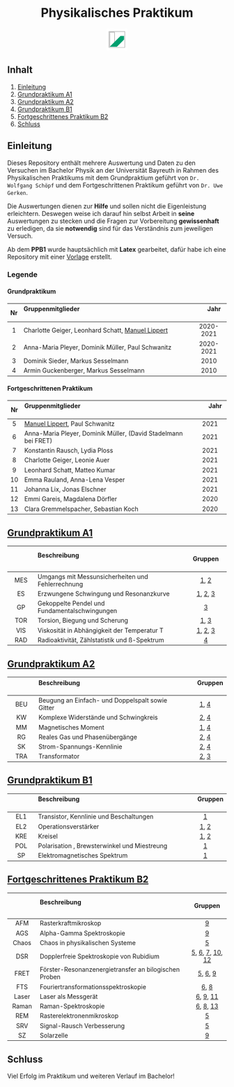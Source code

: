 <h1 align="center">Physikalisches Praktikum</h1>
<p align="center">
  <img src="UniBT_Logo.jpeg" width = 50/>
</p>

## Inhalt
1) [Einleitung](#einleitung)
2) [Grundpraktikum A1](#grundpraktikum-a1)
3) [Grundpraktikum A2](#grundpraktikum-a2)
4) [Grundpraktikum B1](#grundpraktikum-b1)
5) [Fortgeschrittenes Praktikum B2](#fortgeschrittenes-praktikum-b2)
6) [Schluss](#schluss)

## Einleitung
Dieses Repository enthält mehrere Auswertung und Daten zu den Versuchen im Bachelor Physik an der Universität Bayreuth in Rahmen des Physikalischen Praktikums mit dem Grundpraktium geführt von ``Dr. Wolfgang Schöpf`` und dem Fortgeschrittenen Praktikum geführt von ``Dr. Uwe Gerken``.

Die Auswertungen dienen zur **Hilfe** und sollen nicht die Eigenleistung erleichtern. Deswegen weise ich darauf hin selbst Arbeit in **seine** Auswertungen zu stecken und die Fragen zur Vorbereitung **gewissenhaft** zu erledigen, da sie **notwendig** sind für das Verständnis zum jeweiligen Versuch.

Ab dem **PPB1** wurde hauptsächlich mit **Latex** gearbeitet, dafür habe ich eine Repository mit einer [Vorlage](https://github.com/ManeLippert/PraktikumsVorlage) erstellt.

### Legende

#### Grundpraktikum

| Nr | Gruppenmitglieder  <img width=400/>                                                 | <img width=20/> Jahr <img width=20/>    |
|:--:|:------------------------------------------------------------------------------------|:---------:|
| 1  | Charlotte Geiger, Leonhard Schatt, [Manuel Lippert](https://github.com/ManeLippert) | 2020-2021 |
| 2  | Anna-Maria Pleyer, Dominik Müller, Paul Schwanitz                                   | 2020-2021 |
| 3  | Dominik Sieder, Markus Sesselmann                                                   |   2010    |
| 4  | Armin Guckenberger, Markus Sesselmann                                               |   2010    |

#### Fortgeschrittenen Praktikum

| Nr | Gruppenmitglieder  <img width=400/>                                                 | <img width=20/> Jahr <img width=20/>    |
|:--:|:------------------------------------------------------------------------------------|:---------:|
| 5  | [Manuel Lippert](https://github.com/ManeLippert), Paul Schwanitz                    |   2021    |
| 6  | Anna-Maria Pleyer, Dominik Müller, (David Stadelmann bei FRET)                      |   2021    |
| 7  | Konstantin Rausch, Lydia Ploss                                                      |   2021    |
| 8  | Charlotte Geiger, Leonie Auer                                                       |   2021    |
| 9  | Leonhard Schatt, Matteo Kumar                                                       |   2021    |
| 10 | Emma Rauland, Anna-Lena Vesper                                                      |   2021    |
| 11 | Johanna Lix, Jonas Elschner                                                         |   2021    |
| 12 | Emmi Gareis, Magdalena Dörfler                                                      |   2020    |
| 13 | Clara Gremmelspacher, Sebastian Koch                                                |   2020    |

## [Grundpraktikum A1](https://github.com/Phi-Laboratorys/PPA1)

| <img width=70/> | Beschreibung <img width=400/>                                               | <img width=20/> Gruppen <img width=20/> |
|:-------:|:------------------------------------------------------------------------------------|:-----------:|
| MES     | Umgangs mit Messunsicherheiten und Fehlerrechnung                                   | [1](https://github.com/Phi-Laboratorys/PPA1/blob/main/Versuch_MES/Charlotte_Leo_Manuel/Versuch_MES.pdf), [2](https://github.com/Phi-Laboratorys/PPA1/blob/main/Versuch_MES/Anna-Maria_Dominik_Paul/Auswerteheft%20MES.pdf) |
| ES      | Erzwungene Schwingung und  Resonanzkurve                                            | [1](https://github.com/Phi-Laboratorys/PPA1/blob/main/Versuch_ES/Charlotte_Leo_Manuel/Versuch_ES.pdf), [2](https://github.com/Phi-Laboratorys/PPA1/blob/main/Versuch_ES/Anna-Maria_Dominik_Paul/Auswerteheft_ES.pdf), [3](https://github.com/Phi-Laboratorys/PPA1/blob/main/Versuch_ES/Dominik_Markus/Versuch_ES.pdf) |
| GP      | Gekoppelte Pendel und Fundamentalschwingungen                                       | [3](https://github.com/Phi-Laboratorys/PPA1/blob/main/Versuch_GP/Markus_Dominik/Versuch_GP.pdf) |
| TOR     | Torsion, Biegung und Scherung                                                       | [1](https://github.com/Phi-Laboratorys/PPA1/blob/main/Versuch_TOR/Charlotte_Leo_Manuel/Versuch_TOR.pdf), [3](https://github.com/Phi-Laboratorys/PPA1/blob/main/Versuch_TOR/Dominik_Markus/Versuch_TOR.pdf) |
| VIS     | Viskosität in Abhängigkeit der Temperatur T                                         | [1](https://github.com/Phi-Laboratorys/PPA1/blob/main/Versuch_VIS/Charlotte_Leo_Manuel/Versuch_VIS.pdf), [2](https://github.com/Phi-Laboratorys/PPA1/blob/main/Versuch_VIS/Anna-Maria_Dominik_Paul/Auswerteheft_VIS.pdf), [3](https://github.com/Phi-Laboratorys/PPA1/blob/main/Versuch_VIS/Dominik_Markus/Versuch_VIS.pdf) |
| RAD     | Radioaktivität, Zählstatistik und ß-Spektrum                                        | [4](https://github.com/Phi-Laboratorys/PPA1/blob/main/Versuch_RAD/Achim_Markus/Versuch_RAD.pdf) |
## [Grundpraktikum A2](https://github.com/PPA2)

| <img width=70/> | Beschreibung <img width=400/>                                               | <img width=20/> Gruppen <img width=20/> |
|:-------:|:------------------------------------------------------------------------------------|:-----------:|
| BEU     | Beugung an Einfach- und Doppelspalt sowie Gitter                                    | [1](https://github.com/Phi-Laboratorys/PPA2/blob/main/Versuch_BEU/Charlotte_Leo_Manuel/Versuch_BEU.pdf), [4](https://github.com/Phi-Laboratorys/PPA2/blob/main/Versuch_BEU/Achim_Markus/Versuch_BEU.pdf) |
| KW      | Komplexe Widerstände und Schwingkreis                                               | [2](https://github.com/Phi-Laboratorys/PPA2/blob/main/Versuch_KW/Anna-Maria_Dominik_Paul/Auswertung%20KW.pdf), [4](https://github.com/Phi-Laboratorys/PPA2/blob/main/Versuch_KW/Achim_Markus/Versuch_KW.pdf) |
| MM      | Magnetisches Moment                                                                 | [1](https://github.com/Phi-Laboratorys/PPA2/blob/main/Versuch_MM/Charlotte_Leo_Manuel/Versuch_MM.pdf), [4](https://github.com/Phi-Laboratorys/PPA2/blob/main/Versuch_MM/Achim_Markus/Versuch_MM.pdf) |
| RG      | Reales Gas und Phasenübergänge                                                      | [2](https://github.com/Phi-Laboratorys/PPA2/blob/main/Versuch_RG/Anna-Maria_Dominik_Paul/Auswerteheft_RG.pdf), [4](https://github.com/Phi-Laboratorys/PPA2/blob/main/Versuch_RG/Achim_Markus/Versuch_RG.pdf) |
| SK      | Strom-Spannungs-Kennlinie                                                           | [2](https://github.com/Phi-Laboratorys/PPA2/blob/main/Versuch_SK/Anna-Maria_Dominik_Paul/), [4](https://github.com/Phi-Laboratorys/PPA2/blob/main/Versuch_SK/Achim_Markus/Versuch_SK.pdf) |
| TRA     | Transformator                                                                       | [2](https://github.com/Phi-Laboratorys/PPA2/blob/main/Versuch_TRA/Anna-Maria_Dominik_Paul/Auswertung%20TRA.pdf), [3](https://github.com/Phi-Laboratorys/PPA2/blob/main/Versuch_TRA/Dominik_Markus/Versuch_TRA.pdf) |

## [Grundpraktikum B1](https://github.com/Phi-Laboratoryshttps/PPB1)

| <img width=70/> | Beschreibung <img width=400/>                                               | <img width=20/> Gruppen <img width=20/> |
|:-------:|:------------------------------------------------------------------------------------|:-----------:|
| EL1     | Transistor, Kennlinie und Beschaltungen                                             | [1](https://github.com/Phi-Laboratorys/PPB1/blob/main/Versuch_EL1/Charlotte_Leo_Manuel/Versuch_EL1.pdf) |
| EL2     | Operationsverstärker                                                                | [1](https://github.com/Phi-Laboratorys/PPB1/blob/main/Versuch_EL2/Charlotte_Leo_Manuel/Versuch_EL2.pdf), [2](https://github.com/Phi-Laboratorys/PPB1/blob/main/Versuch_EL2/Anna-Maria_Dominik_Paul/Master.pdf) |
| KRE     | Kreisel                                                                             | [1](https://github.com/Phi-Laboratorys/PPB1/blob/main/Versuch_KRE/Charlotte_Leo_Manuel/Versuch_KRE.pdf), [2](https://github.com/Phi-Laboratorys/PPB1/blob/main/Versuch_KRE/Anna-Maria_Dominik_Paul/Master.pdf) |
| POL     | Polarisation , Brewsterwinkel und Miestreung                                        | [1](https://github.com/Phi-Laboratorys/PPB1/blob/main/Versuch_POL/Charlotte_Leo_Manuel/Versuch_POL.pdf) |
| SP      | Elektromagnetisches Spektrum                                                        | [1](https://github.com/Phi-Laboratorys/PPB1/blob/main/Versuch_SP/Charlotte_Leo_Manuel/Versuch_SP.pdf)  |


## [Fortgeschrittenes Praktikum B2](https://github.com/Phi-Laboratorys/PPB2)

| <img width=70/> | Beschreibung <img width=400/>                                               | <img width=20/> Gruppen <img width=20/> |
|:-------:|:------------------------------------------------------------------------------------|:-----------:|
| AFM     | Rasterkraftmikroskop                                                                | [9](https://github.com/Phi-Laboratorys/PPB2/blob/main/Versuch_AFM/Leo_Matteo/Versuch_AFM.pdf) |
| AGS     | Alpha-Gamma Spektroskopie                                                           | [9](https://github.com/Phi-Laboratorys/PPB2/blob/main/Versuch_AGS/Leo_Matteo/Versuch_AlphaGamma.pdf) |
| Chaos   | Chaos in physikalischen Systeme                                                     | [5](https://github.com/Phi-Laboratorys/PPB2/blob/main/Versuch_Chaos/Manuel_Paul/Versuch_Chaos.pdf) |
| DSR     | Dopplerfreie Spektroskopie von Rubidium                                             | [5](https://github.com/Phi-Laboratorys/PPB2/blob/main/Versuch_DSR/Manuel_Paul/Experiment_DSR.pdf), [6](https://github.com/Phi-Laboratorys/PPB2/blob/main/Versuch_DSR/Anna-Maria_Dominik/Master.pdf), [7](https://github.com/Phi-Laboratorys/PPB2/blob/main/Versuch_DSR/Konstantin_Lydiahttps://github.com/Phi-Laboratorys/PPB2/blob/main_DSR_Gruppe7.pdf), [10](https://github.com/Phi-Laboratorys/PPB2/blob/main/Versuch_DSR/Emma_Anna-Lena/), [12](https://github.com/Phi-Laboratorys/PPB2/blob/main/Versuch_DSR/Emmi_Magdalena/DSvR.pdf) |
| FRET    | Förster-Resonanzenergietransfer an bilogischen Proben                               | [5](https://github.com/Phi-Laboratorys/PPB2/blob/main/Versuch_FRET/Manuel_Paul/Versuch_FRET.pdf), [6](https://github.com/Phi-Laboratorys/PPB2/blob/main/Versuch_FRET/Anna-Maria_David_Dominik/Master.pdf), [9](https://github.com/Phi-Laboratorys/PPB2/blob/main/Versuch_FRET/Leo_Matteo/Versuch_FRET.pdf) |
| FTS     | Fouriertransformationsspektroskopie                                                 | [6](https://github.com/Phi-Laboratorys/PPB2/blob/main/Versuch_FTS/Anna-Maria_Dominik/Master.pdf), [8](https://github.com/Phi-Laboratorys/PPB2/blob/main/Versuch_FTS/Charlotte_Leonie/FTS_Charlotte_bearbeitet.pdf) |
| Laser   | Laser als Messgerät                                                                 | [6](https://github.com/Phi-Laboratorys/PPB2/blob/main/Versuch_Laser/Anna-Maria_Dominik/Master.pdf), [9](https://github.com/Phi-Laboratorys/PPB2/blob/main/Versuch_Laser/Leo_Matteo/Versuch_Laser.pdf), [11](https://github.com/Phi-Laboratorys/PPB2/blob/main/Versuch_Laser/Johanna_Jonas/Laser_Auswertung.pdf) |
| Raman   | Raman-Spektroskopie                                                                 | [6](https://github.com/Phi-Laboratorys/PPB2/blob/main/Versuch_Raman/Anna-Maria_Dominik/Master.pdf), [8](https://github.com/Phi-Laboratorys/PPB2/blob/main/Versuch_Raman/Charlotte_Leonie/Raman_Charlotte.pdf), [13](https://github.com/Phi-Laboratorys/PPB2/blob/main/Versuch_Raman/Clara_Sebastian/Raman_Clara.pdf) |
| REM     | Rasterelektronenmikroskop                                                           | [5](https://github.com/Phi-Laboratorys/PPB2/blob/main/Versuch_REM/Manuel_Paul/Verbesserung_REM.pdf) |
| SRV     | Signal-Rausch Verbesserung                                                          | [5](https://github.com/Phi-Laboratorys/PPB2/blob/main/Versuch_SRV/Manuel_Paul/Versuch_SRV.pdf) |
| SZ      | Solarzelle                                                                          | [9](https://github.com/Phi-Laboratorys/PPB2/blob/main/Versuch_SZ/Leo_Matteo/Versuch_Solarzelle.pdf) |

## Schluss

Viel Erfolg im Praktikum und weiteren Verlauf im Bachelor!
